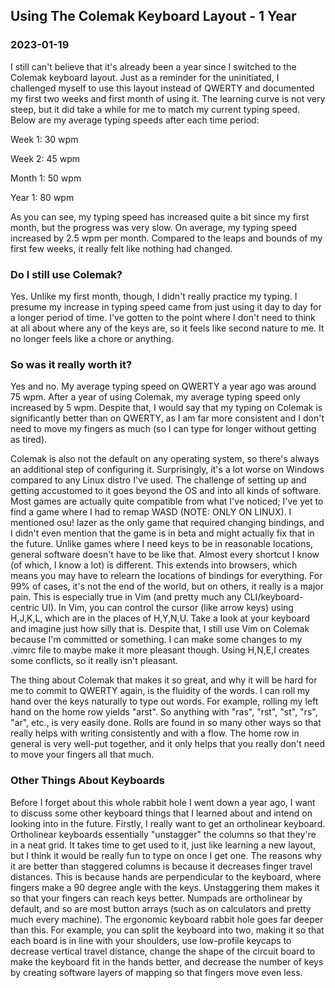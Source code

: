 <!---
title:Using The Colemak Keyboard Layout - 1 Year
date:Thu, 19 Jan 2023 10:00:00 EST
description:A follow-up to my Colemak challenge from a year ago
--->

## Using The Colemak Keyboard Layout - 1 Year

### 2023-01-19

I still can't believe that it's already been a year since I switched to the Colemak keyboard layout. Just as a reminder for the uninitiated, I challenged myself to use this layout instead of QWERTY and documented my first two weeks and first month of using it. The learning curve is not very steep, but it did take a while for me to match my current typing speed. Below are my average typing speeds after each time period:

Week 1: 30 wpm

Week 2: 45 wpm

Month 1: 50 wpm

Year 1: 80 wpm

As you can see, my typing speed has increased quite a bit since my first month, but the progress was very slow. On average, my typing speed increased by 2.5 wpm per month. Compared to the leaps and bounds of my first few weeks, it really felt like nothing had changed.

### Do I still use Colemak?

Yes. Unlike my first month, though, I didn't really practice my typing. I presume my increase in typing speed came from just using it day to day for a longer period of time. I've gotten to the point where I don't need to think at all about where any of the keys are, so it feels like second nature to me. It no longer feels like a chore or anything.

### So was it really worth it?

Yes and no. My average typing speed on QWERTY a year ago was around 75 wpm. After a year of using Colemak, my average typing speed only increased by 5 wpm. Despite that, I would say that my typing on Colemak is significantly better than on QWERTY, as I am far more consistent and I don't need to move my fingers as much (so I can type for longer without getting as tired).

Colemak is also not the default on any operating system, so there's always an additional step of configuring it. Surprisingly, it's a lot worse on Windows compared to any Linux distro I've used. The challenge of setting up and getting accustomed to it goes beyond the OS and into all kinds of software. Most games are actually quite compatible from what I've noticed; I've yet to find a game where I had to remap WASD (NOTE: ONLY ON LINUX). I mentioned osu! lazer as the only game that required changing bindings, and I didn't even mention that the game is in beta and might actually fix that in the future. Unlike games where I need keys to be in reasonable locations, general software doesn't have to be like that. Almost every shortcut I know (of which, I know a lot) is different. This extends into browsers, which means you may have to relearn the locations of bindings for everything. For 99% of cases, it's not the end of the world, but on others, it really is a major pain. This is especially true in Vim (and pretty much any CLI/keyboard-centric UI). In Vim, you can control the cursor (like arrow keys) using H,J,K,L, which are in the places of H,Y,N,U. Take a look at your keyboard and imagine just how silly that is. Despite that, I still use Vim on Colemak because I'm committed or something. I can make some changes to my .vimrc file to maybe make it more pleasant though. Using H,N,E,I creates some conflicts, so it really isn't pleasant.

The thing about Colemak that makes it so great, and why it will be hard for me to commit to QWERTY again, is the fluidity of the words. I can roll my hand over the keys naturally to type out words. For example, rolling my left hand on the home row yields "arst". So anything with "ras", "rst", "st", "rs", "ar", etc., is very easily done. Rolls are found in so many other ways so that really helps with writing consistently and with a flow. The home row in general is very well-put together, and it only helps that you really don't need to move your fingers all that much.

### Other Things About Keyboards

Before I forget about this whole rabbit hole I went down a year ago, I want to discuss some other keyboard things that I learned about and intend on looking into in the future. Firstly, I really want to get an ortholinear keyboard. Ortholinear keyboards essentially "unstagger" the columns so that they're in a neat grid. It takes time to get used to it, just like learning a new layout, but I think it would be really fun to type on once I get one. The reasons why it are better than staggered columns is because it decreases finger travel distances. This is because hands are perpendicular to the keyboard, where fingers make a 90 degree angle with the keys. Unstaggering them makes it so that your fingers can reach keys better. Numpads are ortholinear by default, and so are most button arrays (such as on calculators and pretty much every machine). The ergonomic keyboard rabbit hole goes far deeper than this. For example, you can split the keyboard into two, making it so that each board is in line with your shoulders, use low-profile keycaps to decrease vertical travel distance, change the shape of the circuit board to make the keyboard fit in the hands better, and decrease the number of keys by creating software layers of mapping so that fingers move even less.